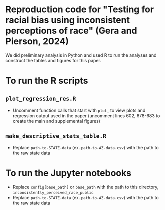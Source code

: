 # Reproduction code for "Testing for racial bias using inconsistent perceptions of race" (Gera and Pierson, 2024)

We did preliminary analysis in Python and used R to run the analyses and construct the tables and figures for this paper.

# To run the R scripts
## `plot_regression_res.R`
- Uncomment function calls that start with `plot_` to view plots and regression output used in the paper (uncomment lines 602, 678-683 to create the main and supplemental figures)

## `make_descriptive_stats_table.R`
- Replace `path-to-STATE-data` (ex. `path-to-AZ-data.csv`) with the path to the raw state data

# To run the Jupyter notebooks
- Replace `config[base_path]` or `base_path` with the path to this directory, `inconsistently_perceived_race_public`
- Replace `path-to-STATE-data` (ex. `path-to-AZ-data.csv`) with the path to the raw state data

